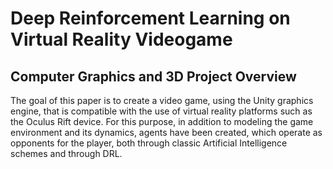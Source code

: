 # Deep Reinforcement Learning on Virtual Reality Videogame



## Computer Graphics and 3D Project Overview
The goal of this paper is to create a video game, using the Unity graphics engine, that is compatible with the use of virtual reality platforms such as the Oculus Rift device. For this purpose, in addition to modeling the game environment and its dynamics, agents have been created, which operate as opponents for the player, both through classic Artificial Intelligence schemes and through DRL.
